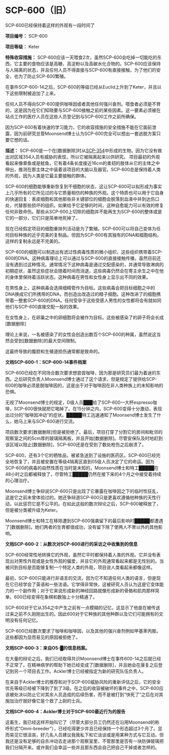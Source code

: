 # SCP-600（旧）
                        



SCP-600已经保持着这样的外观有一段时间了



**项目编号：** SCP-600

**项目等级：** Keter

**特殊收容措施：** SCP-600应该一天喂食2次，虽然SCP-600会吃掉一切能吃的东西，它主要的食物应该是高糖，高淀粉以及高碳水化合物的。SCP-600应该保持与人隔离的状态，并且任何人员不得直接与SCP-600有直接接触，为了他们的安全，也为了防止SCP-600繁殖。

在事件SCP-600-14之后，SCP-600的等级已经从Euclid上升到了Keter，并且以下这些限制被追加了上来。

任何人员不得向SCP-600提供咖啡因或者其他任何强兴奋剂。喂食者必须是不育的，这是因为在它们知晓要与SCP-600接触之前的某些因素。这一要素必须被在站点工作的医疗人员在这些人员登记到与SCP-600工作之前所确保。

因为SCP-600有着快速的学习能力，它的收容措施的安全措施不能在它面前泄露，因为前研究总管Moonsend博士认为SCP-600完全可以想出一套逃脱方案只要它想的话。

**描述：** SCP-600是一个在[数据删除]时从[SCP-354](//scp-wiki-cn.wikidot.com/scp-354)中形成的生物。因为它没有做出对区域354人员有威胁的表现，所以它被隔离起来以供研究。 项目最初的外观看起来像章鱼或是鱿鱼，它有着4条长度接近16cm的柔韧的肢体从它的主体之中伸出，推测在那主体之中装着该项目的大脑以及器官。SCP-600总是保持着人类的外观，因为人类是它最主要接触的群体。

SCP-600的细胞能够重新恢复到干细胞的状态，这让SCP-600可以拟形成为事实上几乎所有的它所见过的与它质量相仿的种族的外观。这个特质也可以用于它自身的快速回复：表皮细胞和其他那些非关键部位的细胞会脱落到血液中并到达伤口处，代替那些损坏的组织。如果给予它足够的时间，这种自愈能力可以有效的修复任何非致命伤。那些从SCP-600上切除的细胞并不能再生为SCP-600的整体或是它的一部分，它们只是简单地死掉了。

现在已经假定项目的细胞重排列活动是为了繁殖。SCP-600可以将自己变体为任何目标种族的近乎完美的复制品。但因为SCP-600有其独有的DNA和细胞结构，这样的复制永远是不完美的。

SCP-600的细胞可以制造出有滤过性病毒性质的微小组织，这些组织携带着SCP-600的DNA。这种病毒理论上可以通过与SCP-600的直接接触传播，虽然目前还没有遇到过这种情况。通常情况下这种病毒是通过交配感染的，并通常导致淋病的初期症状，虽然这些症状会随着时间而消退，这些病毒仍然会在寄主余生之中在他的身体里保持着活跃状态。这种病毒在男性和女性身上显示出不同的效果。

在男性身上，这种病毒会选择细精管作为目标。这些病毒会把目标细胞之中的DNA换成它们所携带的DNA，而创造出改造过的精子细胞。这种改进了的细胞携带着一整套SCP-600的DNA。任何受孕于这些受感人男性的女性都将会有就如同他们与SCP-600直接交配一般的效果。

在女性身上，在卵巢之中的卵细胞将会被作为目标。这些被感染了的卵子将会长成[数据删除]

理论上来说，一名被感染了的女性会创造出数百个SCP-600的种属，虽然说这当然会受到[数据删除]的最大空间限制。

这最终导致的腹腔和生殖道损伤通常都是致命的。

**文档SCP-600-1：SCP-600-14事件档案** 

SCP-600已经在不同场合数次要求想尝尝咖啡，因为那是研究员们最为着迷的东西。之后研究负责人Moonsend博士通过了这个请求，但是规定了提供给SCP-600的咖啡必须是脱咖啡因的，这是出于对于咖啡因在非人类种族上的未知影响的恐惧。

无视了Moonsend博士的规定，D级人员███给了SCP-600一大杯espresso咖啡，SCP-600很快就把它喝掉了。在15分钟之内，SCP-600变得十分激动，表现出过分的“咖啡因冲动”的症状。█████特工迅速通知了Moonsend博士发生了什么，她马上来与SCP-600进行交流。

项目数次要求[数据删除]但是被拒绝了。最后，项目打穿了分割它的房间和毗邻的观察室之间的5cm厚的玻璃隔离板，并且开始[数据删除]。尽管安保队及时地赶到该区域以阻止[数据删除]，SCP-600还是在受到了数处枪伤之后崩溃了。

SCP-600，还有3个它的牺牲品，被紧急送到了设施的医药区。SCP-600已经完全地恢复了，并且被安置在等级4隔离区直到05级人员决定了它的命运。因为SCP-600的病毒的自然性质在当时是未知的，Moonsend博士和特工█████在48小时之后都被释放了，尽管特工█████仍然在接下来的4个月之中接受着持续的心理治疗。

Moonsend博士争辩说SCP-600只是出现了它暴露在咖啡因之下的临时性狂乱，这是它之前未曾体验过的。她还争辩道SCP-600只是更喜欢遵循他种族的天性行动，以此惩罚它是不公平的。在如此这般的数次辩论之后，SCP-600被释放了，但是被分类被升级为Keter。

Moonsend博士和特工在移除遭到SCP-600强袭留下的最后影响时█████都遭遇了[数据删除]。她们两者的生育都很成功，没有留下除了使两人不育以外的其他影响。

**文档SCP-600-2：从数次对SCP-600进行的采访之中收集到的信息** 

SCP-600经常性地转换它的外观，虽然它平时都保持着人类的外观。它并没有表现出对男性外观或是女性外观的偏爱，并且它的外观通常看起来都是无性别的。当被问到目标是否能够复制一个特定人类的外观，项目说人类看起来都像这样。

最初，SCP-600只能进行非语言的交流，因为它不知道任何人类的语言，但是现在它已经学会了英语和一些法语。它学得非常快，这被研究人员认为这是它变体能力的一个副作用；对于它来说形成新的神经回路就像形成新的骨骼和肌肉那样简单。600已经变得在象棋和数独上十分精通了。

SCP-600对于它从354之中产生之前有一点模糊的记忆，这显示了他是在被传送过来之前不久刚刚出生的。因此600对于它种族的其他种群以及它们可能拥有的文明没有任何记忆。

SCP-600已经数次要求了咖啡和咖啡因，以及其他的强兴奋剂例如甲基苯丙胺。这些都因为显而易见的原因被拒绝了。

**文档SCP-600-3：来自O5-█的信息档案。** 

在大量的辩论之后，我们已经取得共识Moonsend博士在事件600-14之后就已经不正常了。在精神病学的帮助下她已经变成了[数据删除]，并且她会在康复之后登记到另一个项目去工作。Ackler博士已经被指定为新的研究队伍负责人。

在来自于Ackler博士的推荐和对于SCP-600威胁风险的重新评估之后，它的安全优先等级已经被下降到了到了3级。在之后的收容被破坏的事件之中，SCP-600应该被处决以防止它对其余人员造成的后续伤害，而不是被打到“快死了”之后在对其施加治疗就好像它是个救了上尉的士兵。

**文档SCP-600-4：Ackler博士对于SCP-600最近行为的报告** 

这畜生，我已经这样开始叫它了（尽管大部分员工仍然还在沿用Moonsend的称呼形式“Omni-breeder”），已经吃得更少并且已经保持一个形态超过3个月了。显而易见它很沮丧，好几名人员建议我我私下和它谈谈或是用某种方式与它互动。但我还是没有足够的自杀冲动去走进那个观察室里，不管那里是否有一块防弹玻璃把我们分隔开来。或许我们会幸运一些并且那东西会自己把自己干掉或者怎样的。


                    